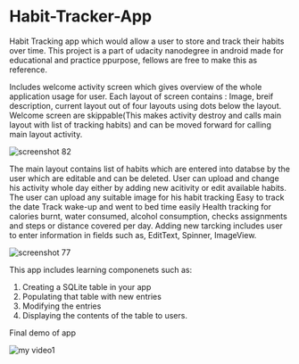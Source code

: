 # Habit-Tracker-App
Habit Tracking app which would allow a user to store and track their habits over time.
This project is a part of udacity nanodegree in android made for educational and practice ppurpose, fellows are free to make this as reference.

Includes welcome activity screen which gives overview of the whole application usage for user.
Each layout of screen contains : 
Image, breif description, current layout out of four layouts using dots below the layout.
Welcome screen are skippable(This makes activity destroy and calls main layout with list of tracking habits) and can be moved forward for calling main layout activity.

![screenshot 82](https://user-images.githubusercontent.com/25173010/39762609-b954a526-52f8-11e8-9136-20e3563cc727.png)

The main layout contains list of habits which are entered into databse by the user which are editable and can be deleted.
User can upload and change his activity whole day either by adding new acitivity or edit available habits.
The user can upload any suitable image for his habit tracking
Easy to track the date
Track wake-up and went to bed time easily
Health tracking for calories burnt, water consumed, alcohol consumption, checks assignments and steps or distance covered per day.
Adding new tarcking includes user to enter information in fields such as, EditText, Spinner, ImageView.

![screenshot 77](https://user-images.githubusercontent.com/25173010/39762790-3131512a-52f9-11e8-876c-6f334b344e96.png)

This app includes learning componenets such as:
1. Creating a SQLite table in your app
2. Populating that table with new entries
3. Modifying the entries
4. Displaying the contents of the table to users.

Final demo of app

![my video1](https://user-images.githubusercontent.com/25173010/39761064-b098c86c-52f4-11e8-83e1-885dee6a5d23.gif)
